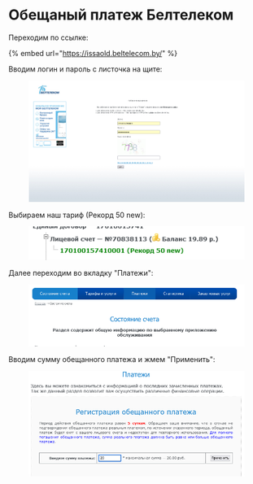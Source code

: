 # Обещаный платеж Белтелеком

Переходим по ссылке:

{% embed url="https://issaold.beltelecom.by/" %}

Вводим логин и пароль с листочка на щите:

<figure><img src="../.gitbook/assets/изображение (3).png" alt=""><figcaption></figcaption></figure>

Выбираем наш тариф (Рекорд 50 new):

<figure><img src="../.gitbook/assets/изображение (4).png" alt=""><figcaption></figcaption></figure>

Далее переходим во вкладку "Платежи":

<figure><img src="../.gitbook/assets/изображение (5).png" alt=""><figcaption></figcaption></figure>

Вводим сумму обещанного платежа и жмем "Применить":

<figure><img src="../.gitbook/assets/изображение (6).png" alt=""><figcaption></figcaption></figure>
